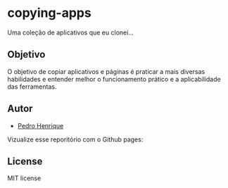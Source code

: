 # copying-apps
Uma coleção de aplicativos que eu clonei...

## Objetivo

O objetivo de copiar aplicativos e páginas é praticar a mais diversas habilidades e entender melhor o funcionamento prático e a aplicabilidade das ferramentas.

## Autor
- [Pedro Henrique](https://avatars2.githubusercontent.com/u/59265145?s=460&u=dd14be75e1a362b20675ef1810e28da4fed72c23&v=4)

Vizualize esse reporitório com o Github pages:

## License

MIT license

